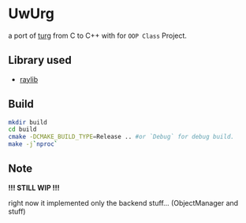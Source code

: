 # UwUrg

a port of [turg](https://github.com/commrade-goad/turg) from C to C++ with for `OOP Class` Project.

## Library used
- [raylib](https://github.com/raysan5/raylib)

## Build

```sh
mkdir build
cd build
cmake -DCMAKE_BUILD_TYPE=Release .. #or `Debug` for debug build.
make -j`nproc`
```

## Note
__!!! STILL WIP !!!__

right now it implemented only the backend stuff... (ObjectManager and stuff)
